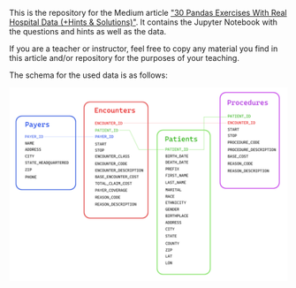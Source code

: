 This is the repository for the Medium article ["30 Pandas Exercises With Real Hospital Data (+Hints & Solutions)"](https://medium.com/@khalidelmouloudi/30-pandas-exercises-with-real-hospital-data-hints-solutions-0fe5d95be71a). It contains the Jupyter Notebook with the questions and hints as well as the data.

If you are a teacher or instructor, feel free to copy any material you find in this article and/or repository for the purposes of your teaching.

The schema for the used data is as follows:

![alt text](schema.png)
